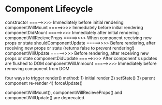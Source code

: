 # Component Lifecycle

constructor               =====>>>> Immediately before initial rendering
componentWillMount        =====>>>> Immediately before initial rendering
componentDidMount         =====>>>> Immediately after initial rendering
componentWillRecieveProps =====>>>> When component receiving new props or state
shouldComponentUpdate     =====>>>> Before rendering, after receiving new props or state (returns false to prevent rendering!)
componentWillUpdate       =====>>>> Before rendering, after receiving new props or state
componentDidUpdate        =====>>>> After component's updates are flushed to DOM
componentWillUnmount      =====>>>> Immediately before removing component from DOM

four ways to trigger render() method:
    1) initial render
    2) setState()
    3) parent component re-render
    4) forceUpdate()

componentWillMount(), componentWillRecieveProps() and componentWillUpdate() are deprecated.
